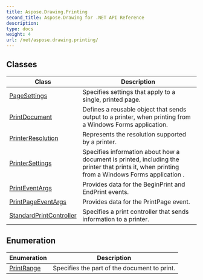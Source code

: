```yaml
---
title: Aspose.Drawing.Printing
second_title: Aspose.Drawing for .NET API Reference
description: 
type: docs
weight: 4
url: /net/aspose.drawing.printing/
---
```



## Classes

| Class | Description |
| --- | --- |
| [PageSettings](./pagesettings/) | Specifies settings that apply to a single, printed page. |
| [PrintDocument](./printdocument/) | Defines a reusable object that sends output to a printer, when printing from a Windows Forms application. |
| [PrinterResolution](./printerresolution/) | Represents the resolution supported by a printer. |
| [PrinterSettings](./printersettings/) | Specifies information about how a document is printed, including the printer that prints it, when printing from a Windows Forms application . |
| [PrintEventArgs](./printeventargs/) | Provides data for the BeginPrint and EndPrint events. |
| [PrintPageEventArgs](./printpageeventargs/) | Provides data for the PrintPage event. |
| [StandardPrintController](./standardprintcontroller/) | Specifies a print controller that sends information to a printer. |
## Enumeration

| Enumeration | Description |
| --- | --- |
| [PrintRange](./printrange/) | Specifies the part of the document to print. |


